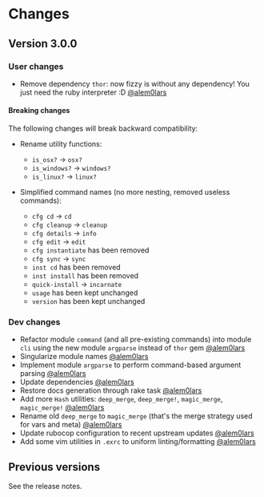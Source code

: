 # Changes

## Version 3.0.0

### User changes

* Remove dependency `thor`: now fizzy is without any dependency!
  You just need the ruby interpreter :D
  [@alem0lars][@alem0lars]

#### Breaking changes

The following changes will break backward compatibility:

* Rename utility functions:
  * `is_osx?` → `osx?`
  * `is_windows?` → `windows?`
  * `is_linux?` → `linux?`

* Simplified command names (no more nesting, removed useless commands):
  * `cfg cd` → `cd`
  * `cfg cleanup` → `cleanup`
  * `cfg details` → `info`
  * `cfg edit` → `edit`
  * `cfg instantiate` has been removed
  * `cfg sync` → `sync`
  * `inst cd` has been removed
  * `inst install` has been removed
  * `quick-install` → `incarnate`
  * `usage` has been kept unchanged
  * `version` has been kept unchanged

### Dev changes

* Refactor module `command` (and all pre-existing commands) into module `cli`
  using the new module `argparse` instead of `thor` gem
  [@alem0lars][@alem0lars]
* Singularize module names
  [@alem0lars][@alem0lars]
* Implement module `argparse` to perform command-based argument parsing
  [@alem0lars][@alem0lars]
* Update dependencies
  [@alem0lars][@alem0lars]
* Restore docs generation through rake task
  [@alem0lars][@alem0lars]
* Add more `Hash` utilities:
  `deep_merge`, `deep_merge!`, `magic_merge`, `magic_merge!`
  [@alem0lars][@alem0lars]
* Rename old `deep_merge` to `magic_merge` (that's the merge strategy used for
  vars and meta)
  [@alem0lars][@alem0lars]
* Update rubocop configuration to recent upstream updates
  [@alem0lars][@alem0lars]
* Add some vim utilities in `.exrc` to uniform linting/formatting
  [@alem0lars][@alem0lars]

## Previous versions

See the release notes.


<!-- Link declarations -->

[@alem0lars]: https://github.com/alem0lars
[@lmolr]:     https://github.com/lmolr
[@jak3]:      https://github.com/jak3
